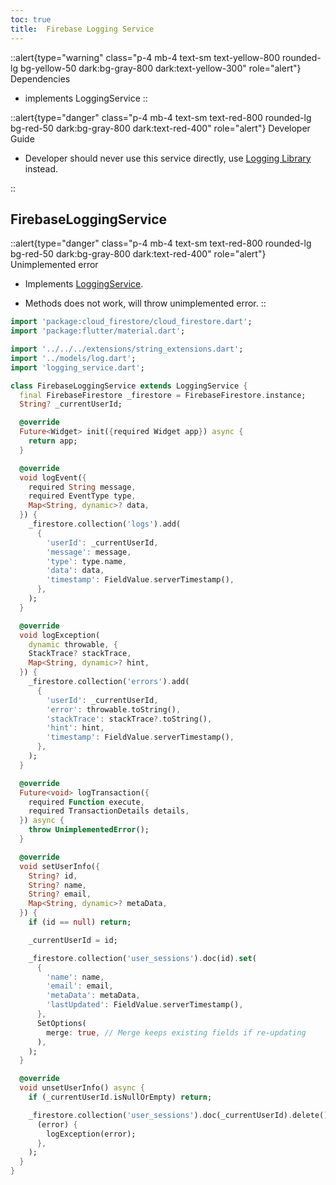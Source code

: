 ```yaml
---
toc: true
title:  Firebase Logging Service
---
```



::alert{type="warning" class="p-4 mb-4 text-sm text-yellow-800 rounded-lg bg-yellow-50 dark:bg-gray-800 dark:text-yellow-300" role="alert"}
Dependencies   
- implements LoggingService
::

::alert{type="danger" class="p-4 mb-4 text-sm text-red-800 rounded-lg bg-red-50 dark:bg-gray-800 dark:text-red-400" role="alert"} 
Developer Guide

- Developer should never use this service directly, use [Logging Library](../logging_library.md) instead.

::

## FirebaseLoggingService

::alert{type="danger" class="p-4 mb-4 text-sm text-red-800 rounded-lg bg-red-50 dark:bg-gray-800 dark:text-red-400" role="alert"}
Unimplemented error
- Implements [LoggingService](./logging_service.md).

- Methods does not work, will throw unimplemented error.
::

```dart
import 'package:cloud_firestore/cloud_firestore.dart';
import 'package:flutter/material.dart';

import '../../../extensions/string_extensions.dart';
import '../models/log.dart';
import 'logging_service.dart';

class FirebaseLoggingService extends LoggingService {
  final FirebaseFirestore _firestore = FirebaseFirestore.instance;
  String? _currentUserId;

  @override
  Future<Widget> init({required Widget app}) async {
    return app;
  }

  @override
  void logEvent({
    required String message,
    required EventType type,
    Map<String, dynamic>? data,
  }) {
    _firestore.collection('logs').add(
      {
        'userId': _currentUserId,
        'message': message,
        'type': type.name,
        'data': data,
        'timestamp': FieldValue.serverTimestamp(),
      },
    );
  }

  @override
  void logException(
    dynamic throwable, {
    StackTrace? stackTrace,
    Map<String, dynamic>? hint,
  }) {
    _firestore.collection('errors').add(
      {
        'userId': _currentUserId,
        'error': throwable.toString(),
        'stackTrace': stackTrace?.toString(),
        'hint': hint,
        'timestamp': FieldValue.serverTimestamp(),
      },
    );
  }

  @override
  Future<void> logTransaction({
    required Function execute,
    required TransactionDetails details,
  }) async {
    throw UnimplementedError();
  }

  @override
  void setUserInfo({
    String? id,
    String? name,
    String? email,
    Map<String, dynamic>? metaData,
  }) {
    if (id == null) return;

    _currentUserId = id;

    _firestore.collection('user_sessions').doc(id).set(
      {
        'name': name,
        'email': email,
        'metaData': metaData,
        'lastUpdated': FieldValue.serverTimestamp(),
      },
      SetOptions(
        merge: true, // Merge keeps existing fields if re-updating
      ),
    );
  }

  @override
  void unsetUserInfo() async {
    if (_currentUserId.isNullOrEmpty) return;

    _firestore.collection('user_sessions').doc(_currentUserId).delete().catchError(
      (error) {
        logException(error);
      },
    );
  }
}
```
